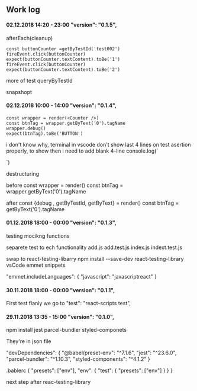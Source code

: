 ## Work log

#### 02.12.2018 14:20 - 23:00 "version": "0.1.5",

afterEach(cleanup)

    const buttonCounter =getByTestId('test002')
    fireEvent.click(buttonCounter)
    expect(buttonCounter.textContent).toBe('1')
    fireEvent.click(buttonCounter)
    expect(buttonCounter.textContent).toBe('2')


more of test queryByTestId

snapshopt



#### 02.12.2018 10:00 - 14:00 "version": "0.1.4",

    const wrapper = render(<Counter />)
    const btnTag = wrapper.getByText('0').tagName
    wrapper.debug()
    expect(btnTag).toBe('BUTTON')

  i don't know why, terminal in vscode don't show last 4 lines on test asertion properly, to show then i need to add blank 4-line console.log(`
  
  
  
  `)


  destructuring

  before
  const wrapper = render(<Counter />)
  const btnTag = wrapper.getByText('0').tagName

  after
  const {debug , getByTestId, getByText} = render(<Counter />)
  const btnTag = getByText('0').tagName
    

#### 01.12.2018 18:00 - 00:00 "version": "0.1.3",

testing
mocikng functions

separete test to ech functionality
add.js
add.test.js
index.js
indext.test.js


swap to react-testing-libarry
npm install --save-dev react-testing-library
vsCode emmet snippets

"emmet.includeLanguages": {
    "javascript": "javascriptreact"
}

#### 30.11.2018 18:00 - 00:00 "version": "0.1.1",

First test fianly we go to
"test": "react-scripts test",

#### 29.11.2018 13:35 - 15:00 "version": "0.1.0",

npm install
jest
parcel-bundler
styled-componets

They're in json file

"devDependencies": 
{
    "@babel/preset-env": "^7.1.6",
    "jest": "^23.6.0",
    "parcel-bundler": "^1.10.3",
    "styled-components": "^4.1.2"
  }


.bablerc 
{
  "presets": ["env"],
  "env": {
    "test": {
      "presets": ["env"]
    }
  }
}


next step after 
reac-testing-library